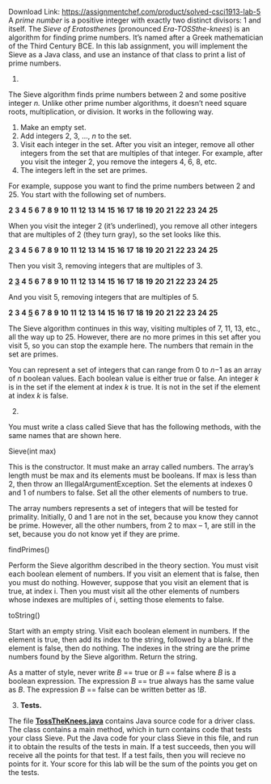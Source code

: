 Download Link: https://assignmentchef.com/product/solved-csci1913-lab-5
<br>
A <em>prime number</em> is a positive integer with exactly two distinct divisors: 1 and itself. The <em>Sieve of Eratosthenes</em> (pronounced <em>Era-</em><em>TOSSthe-knees</em>) is an algorithm for finding prime numbers. It’s named after a Greek mathematician of the Third Century BCE. In this lab assignment, you will implement the Sieve as a Java class, and use an instance of that class to print a list of prime numbers.

<ol>

 <li></li>

</ol>

The Sieve algorithm finds prime numbers between 2 and some positive integer <em>n.</em> Unlike other prime number algorithms, it doesn’t need square roots, multiplication, or division. It works in the following way.

<ol>

 <li>Make an empty set.</li>

 <li>Add integers 2, 3, …, <em>n</em> to the set.</li>

 <li>Visit each integer in the set. After you visit an integer, remove all other integers from the set that are multiples of that integer. For example, after you visit the integer 2, you remove the integers 4, 6, 8, etc.</li>

 <li>The integers left in the set are primes.</li>

</ol>

For example, suppose you want to find the prime numbers between 2 and 25. You start with the following set of numbers.

<strong>2</strong>  <strong>3</strong>  <strong>4</strong>  <strong>5</strong>  <strong>6</strong>  <strong>7</strong>  <strong>8</strong>  <strong>9</strong>  <strong>10</strong>  <strong>11</strong>  <strong>12</strong>  <strong>13</strong>  <strong>14</strong>  <strong>15</strong>  <strong>16</strong>  <strong>17</strong>  <strong>18</strong>  <strong>19</strong>  <strong>20</strong>  <strong>21</strong>  <strong>22</strong>  <strong>23</strong>  <strong>24</strong>  <strong>25</strong>

When you visit the integer 2 (it’s underlined), you remove all other integers that are multiples of 2 (they turn gray), so the set looks like this.

<strong><u>2</u></strong>  <strong>3</strong>  <strong>4</strong>  <strong>5</strong>  <strong>6</strong>  <strong>7</strong>  <strong>8</strong>  <strong>9</strong>  <strong>10</strong>  <strong>11</strong>  <strong>12</strong>  <strong>13</strong>  <strong>14</strong>  <strong>15</strong>  <strong>16</strong>  <strong>17</strong>  <strong>18</strong>  <strong>19</strong>  <strong>20</strong>  <strong>21</strong>  <strong>22</strong>  <strong>23</strong>  <strong>24</strong>  <strong>25</strong>

Then you visit 3, removing integers that are multiples of 3.

<strong>2</strong>  <strong><u>3</u></strong>  <strong>4</strong>  <strong>5</strong>  <strong>6</strong>  <strong>7</strong>  <strong>8</strong>  <strong>9</strong>  <strong>10</strong>  <strong>11</strong>  <strong>12</strong>  <strong>13</strong>  <strong>14</strong>  <strong>15</strong>  <strong>16</strong>  <strong>17</strong>  <strong>18</strong>  <strong>19</strong>  <strong>20</strong>  <strong>21</strong>  <strong>22</strong>  <strong>23</strong>  <strong>24</strong>  <strong>25</strong>

And you visit 5, removing integers that are multiples of 5.

<strong>2</strong>  <strong>3</strong>  <strong>4</strong>  <strong><u>5</u></strong>  <strong>6</strong>  <strong>7</strong>  <strong>8</strong>  <strong>9</strong>  <strong>10</strong>  <strong>11</strong>  <strong>12</strong>  <strong>13</strong>  <strong>14</strong>  <strong>15</strong>  <strong>16</strong>  <strong>17</strong>  <strong>18</strong>  <strong>19</strong>  <strong>20</strong>  <strong>21</strong>  <strong>22</strong>  <strong>23</strong>  <strong>24</strong>  <strong>25</strong>

The Sieve algorithm continues in this way, visiting multiples of 7, 11, 13, etc., all the way up to 25. However, there are no more primes in this set after you visit 5, so you can stop the example here. The numbers that remain in the set are primes.

You can represent a set of integers that can range from 0 to <em>n</em>−1 as an array of <em>n</em> boolean values. Each boolean value is either true or false. An integer <em>k</em> is in the set if the element at index <em>k</em> is true. It is not in the set if the element at index <em>k</em> is false.

<ol start="2">

 <li></li>

</ol>

You must write a class called Sieve that has the following methods, with the same names that are shown here.

Sieve(int max)

This is the constructor. It must make an array called numbers. The array’s length must be max and its elements must be booleans. If max is less than 2, then throw an IllegalArgumentException. Set the elements at indexes 0 and 1 of numbers to false. Set all the other elements of numbers to true.

The array numbers represents a set of integers that will be tested for primality. Initially, 0 and 1 are not in the set, because you know they cannot be prime. However, all the other numbers, from 2 to max – 1, are still in the set, because you do not know yet if they are prime.

findPrimes()

Perform the Sieve algorithm described in the theory section. You must visit each boolean element of numbers. If you visit an element that is false, then you must do nothing. However, suppose that you visit an element that is true, at index i. Then you must visit all the other elements of numbers whose indexes are multiples of i, setting those elements to false.

toString()

Start with an empty string. Visit each boolean element in numbers. If the element is true, then add its index to the string, followed by a blank. If the element is false, then do nothing. The indexes in the string are the prime numbers found by the Sieve algorithm. Return the string.

As a matter of style, never write <em>B</em> == true or <em>B</em> == false where <em>B</em> is a boolean expression. The expression <em>B</em> == true always has the same value as <em>B</em>. The expression <em>B</em> == false can be written better as !<em>B</em>.

<ol start="3">

 <li><strong> Tests.</strong></li>

</ol>

The file <a href="https://html2pdf.com/files/9et8fluvkfcg4fh3/o_1e0djt4qt19s31u6bf461k5o1q28c/TossTheKnees.java"><strong>TossTheKnees.java</strong></a> contains Java source code for a driver class. The class contains a main method, which in turn contains code that tests your class Sieve. Put the Java code for your class Sieve in this file, and run it to obtain the results of the tests in main. If a test succeeds, then you will receive all the points for that test. If a test fails, then you will recieve no points for it. Your score for this lab will be the sum of the points you get on the tests.